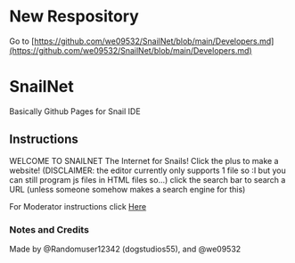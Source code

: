 
# New Respository
Go to [https://github.com/we09532/SnailNet/blob/main/Developers.md](https://github.com/we09532/SnailNet/blob/main/Developers.md)





# SnailNet
Basically Github Pages for Snail IDE

## Instructions
WELCOME TO SNAILNET
The Internet for Snails!
Click the plus to make a website!
(DISCLAIMER: the editor currently only supports 1 file so :I but you can still program js files in HTML files so...)
click the search bar to search a URL (unless someone somehow makes a search engine for this)

For Moderator instructions click [Here](https://github.com/we09532/SnailNet/blob/main/Developers.md)

### Notes and Credits
Made by @Randomuser12342 (dogstudios55), and @we09532
